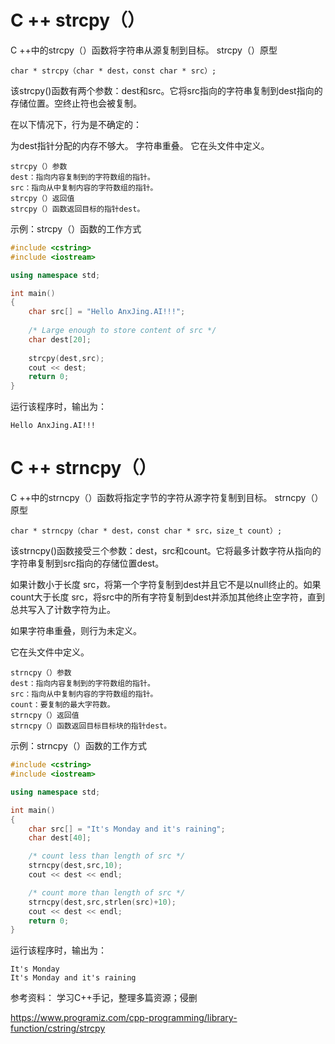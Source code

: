 <!--
 * @Author: Anxjing.AI
 * @Date: 2020-08-01 19:49:54
 * @LastEditTime: 2020-08-02 11:07:38
 * @LastEditors: Anajing.AI
 * @Description: 
 * @FilePath: \Anxjing.AI\JingNotebook\C++Coding\C++中strcpy()和strcnpy().md
 * @THIS FILE IS PART OF Anxjing.AI PROJECT
--> 
# C ++ strcpy（）
C ++中的strcpy（）函数将字符串从源复制到目标。
strcpy（）原型
```
char * strcpy（char * dest，const char * src）;
```
该strcpy()函数有两个参数：dest和src。它将src指向的字符串复制到dest指向的存储位置。空终止符也会被复制。

在以下情况下，行为是不确定的：

为dest指针分配的内存不够大。
字符串重叠。
它在<cstring>头文件中定义。
```
strcpy（）参数
dest：指向内容复制到的字符数组的指针。
src：指向从中复制内容的字符数组的指针。
strcpy（）返回值
strcpy（）函数返回目标的指针dest。
```
示例：strcpy（）函数的工作方式
```C++
#include <cstring>
#include <iostream>

using namespace std;

int main()
{
    char src[] = "Hello AnxJing.AI!!!";
    
    /* Large enough to store content of src */
    char dest[20];
    
    strcpy(dest,src);
    cout << dest;
    return 0;
}
```
运行该程序时，输出为：
```
Hello AnxJing.AI!!!
```

# C ++ strncpy（）
C ++中的strncpy（）函数将指定字节的字符从源字符复制到目标。
strncpy（）原型
```
char * strncpy（char * dest，const char * src，size_t count）;
```
该strncpy()函数接受三个参数：dest，src和count。它将最多计数字符从指向的字符串复制到src指向的存储位置dest。

如果计数小于长度 src，将第一个字符复制到dest并且它不是以null终止的。如果count大于长度 src，将src中的所有字符复制到dest并添加其他终止空字符，直到总共写入了计数字符为止。

如果字符串重叠，则行为未定义。

它在<cstring>头文件中定义。
```
strncpy（）参数
dest：指向内容复制到的字符数组的指针。
src：指向从中复制内容的字符数组的指针。
count：要复制的最大字符数。
strncpy（）返回值
strncpy（）函数返回目标目标块的指针dest。
```
示例：strncpy（）函数的工作方式
```C++
#include <cstring>
#include <iostream>

using namespace std;

int main()
{
    char src[] = "It's Monday and it's raining";
    char dest[40];

    /* count less than length of src */
    strncpy(dest,src,10);
    cout << dest << endl;

    /* count more than length of src */
    strncpy(dest,src,strlen(src)+10);
    cout << dest << endl;
    return 0;
}
```
运行该程序时，输出为：
```
It's Monday
It's Monday and it's raining
```

参考资料：
学习C++手记，整理多篇资源；侵删

https://www.programiz.com/cpp-programming/library-function/cstring/strcpy
